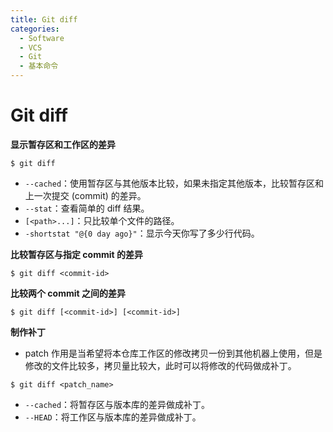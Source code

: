 ```yaml
---
title: Git diff
categories:
  - Software
  - VCS
  - Git
  - 基本命令
---
```

# Git diff

**显示暂存区和工作区的差异**

```shell
$ git diff
```

- `--cached`：使用暂存区与其他版本比较，如果未指定其他版本，比较暂存区和上一次提交 (commit) 的差异。
- `--stat`：查看简单的 diff 结果。
- `[<path>...]`：只比较单个文件的路径。
- `-shortstat "@{0 day ago}"`：显示今天你写了多少行代码。

**比较暂存区与指定 commit 的差异**

```shell
$ git diff <commit-id>
```

**比较两个 commit 之间的差异**

```shell
$ git diff [<commit-id>] [<commit-id>]
```

**制作补丁**

- patch 作用是当希望将本仓库工作区的修改拷贝一份到其他机器上使用，但是修改的文件比较多，拷贝量比较大，此时可以将修改的代码做成补丁。

```shell
$ git diff <patch_name>
```

- `--cached`：将暂存区与版本库的差异做成补丁。
- `--HEAD`：将工作区与版本库的差异做成补丁。
